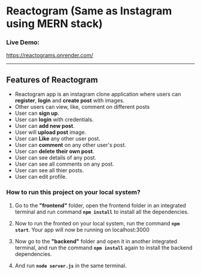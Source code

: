 # Reactogram (Same as Instagram using MERN stack)

### Live Demo:
https://reactograms.onrender.com/
<hr>

## Features of Reactogram

- Reactogram app is an instagram clone application where users can **register**, **login** and
  **create post** with images.
- Other users can view, like, comment on different posts
- User can **sign up**.
- User can **login** with credentials.
- User can **add new post**.
- User will **upload post** image.
- User can **Like** any other user post.
- User can **comment** on any other user's post.
- User can **delete their own post**.
- User can see details of any post.
- User can see all comments on any post.
- User can see all thier posts.
- User can edit profile.

### How to run this project on your local system?

1. Go to the **"frontend"** folder, open the frontend folder in an integrated terminal and run command **`npm install`** to install all the dependencies.
2. Now to run the fronted on your local system, run the command **`npm start`**. Your app will now be running on localhost:3000

3. Now go to the **"backend"** folder and open it in another integrated terminal, and run the command **`npm install`** again to install the backend dependencies.
4. And run **`node server.js`** in the same terminal.

